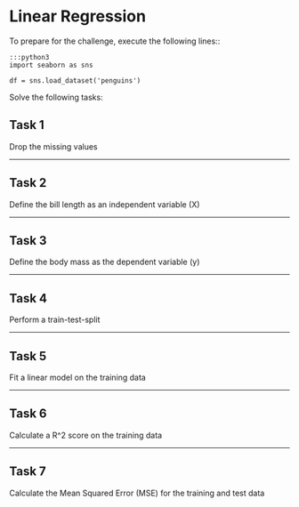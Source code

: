 
# Linear Regression

To prepare for the challenge, execute the following lines::

    :::python3
    import seaborn as sns

    df = sns.load_dataset('penguins')

Solve the following tasks:

## Task 1
Drop the missing values


----

## Task 2
Define the bill length as an independent variable (X)

----

## Task 3
Define the body mass as the dependent variable (y)

----

## Task 4
Perform a train-test-split

----

## Task 5
Fit a linear model on the training data

----

## Task 6
Calculate a R^2 score on the training data

----

## Task 7
Calculate the Mean Squared Error (MSE) for the training and test data
